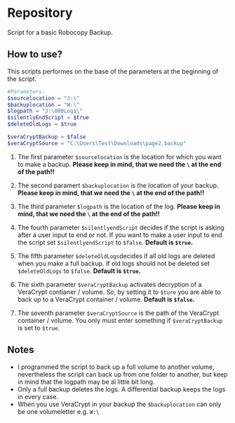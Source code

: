 # Repository 
Script for a basic Robocopy Backup.

## How to use?
This scripts performes on the base of the parameters at the beginning of the script.
```Powershell
#Parameters:
$sourcelocation = "J:\"
$backuplocation = "W:\"
$logpath = "J:\000Logs\"
$silentlyEndScript = $true
$deleteOldLogs = $true

$veraCryptBackup = $false
$veraCryptSource = "C:\Users\Test\Downloads\page2.backup"
```

1. The first parameter `$sourcelocation` is the location for which you want to make a backup. **Please keep in mind, that we need the `\` at the end of the path!!**

2. The second paramert `$backuplocation` is the location of your backup. **Please keep in mind, that we need the `\` at the end of the path!!**

3. The third parameter `$logpath` is the location of the log. **Please keep in mind, that we need the `\` at the end of the path!!**

4. The fourth parameter `$silentlyendScript` decides if the script is asking after a user input to end or not. If you want to make a user input to end the script set `$silentlyendScript` to `$false`. **Default is `$true`.**

5. The fifth parameter `$deleteOldLogs`decides if all old logs are deleted when you make a full backup. If old logs should not be deleted set `$deleteOldLogs` to `$false`. **Default is `$true`.** 

6. The sixth parameter `$veraCryptBackup` activates decryption of a VeraCrypt contianer / volume. So, by setting it to `$ture` you are able to back up to a VeraCrypt container / volume. **Default is `$false`.**

7. The seventh parameter `$veraCryptSource` is the path of the VeraCrypt container / volume. You only must enter something if `$veraCryptBackup` is set to `$true`.

## Notes
* I programmed the script to back up a full volume to another volume, nevertheless the script can back up from one folder to another, but keep in mind that the logpath may be al little bit long.
* Only a full backup deletes the logs. A differential backup keeps the logs in every case.
* When you use VeraCrypt in your backup the `$backuplocation` can only be one volumeletter e.g. `W:\`